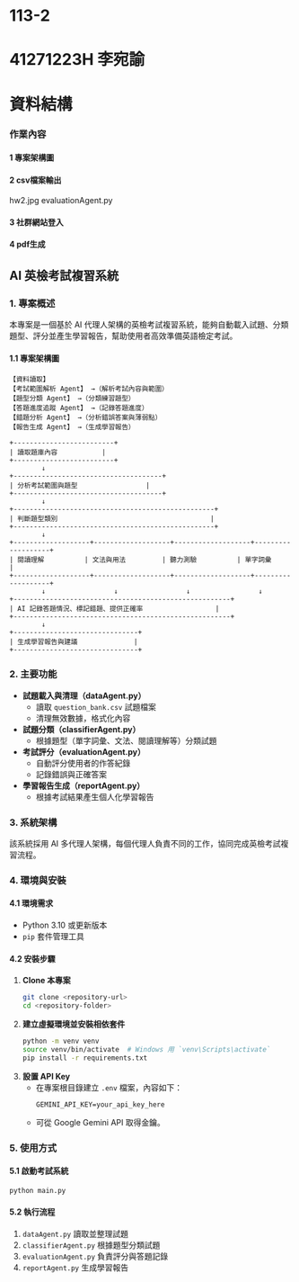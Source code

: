 # 113-2
# 41271223H 李宛諭
# 資料結構
### 作業內容
#### 1 專案架構圖
#### 2 csv檔案輸出
hw2.jpg
evaluationAgent.py
#### 3 社群網站登入
#### 4 pdf生成

## AI 英檢考試複習系統

### 1. 專案概述
本專案是一個基於 AI 代理人架構的英檢考試複習系統，能夠自動載入試題、分類題型、評分並產生學習報告，幫助使用者高效準備英語檢定考試。
#### 1.1 專案架構圖
```
【資料讀取】
【考試範圍解析 Agent】 →（解析考試內容與範圍）
【題型分類 Agent】 →（分類練習題型）
【答題進度追蹤 Agent】 →（記錄答題進度）
【錯題分析 Agent】 →（分析錯誤答案與薄弱點）
【報告生成 Agent】 →（生成學習報告）

+-------------------------+
| 讀取題庫內容           |
+-------------------------+
        ↓  
+-------------------------------------+
| 分析考試範圍與題型                 |
+-------------------------------------+
        ↓  
+--------------------------------------------------+
| 判斷題型類別                                      |
+--------------------------------------------------+
        ↓  
+-------------------+-------------------+-------------------+-------------------+
| 閱讀理解          | 文法與用法         | 聽力測驗          | 單字詞彙          |
+-------------------+-------------------+-------------------+-------------------+
        ↓                 ↓                 ↓                 ↓  
+------------------------------------------------------+
| AI 記錄答題情況、標記錯題、提供正確率                  |
+------------------------------------------------------+
        ↓  
+-------------------------------+
| 生成學習報告與建議              |
+-------------------------------+
```

### 2. 主要功能
- **試題載入與清理（dataAgent.py）**
  - 讀取 `question_bank.csv` 試題檔案
  - 清理無效數據，格式化內容
- **試題分類（classifierAgent.py）**
  - 根據題型（單字詞彙、文法、閱讀理解等）分類試題
- **考試評分（evaluationAgent.py）**
  - 自動評分使用者的作答紀錄
  - 記錄錯誤與正確答案
- **學習報告生成（reportAgent.py）**
  - 根據考試結果產生個人化學習報告
  
### 3. 系統架構
該系統採用 AI 多代理人架構，每個代理人負責不同的工作，協同完成英檢考試複習流程。

### 4. 環境與安裝
#### 4.1 環境需求
- Python 3.10 或更新版本
- `pip` 套件管理工具

#### 4.2 安裝步驟
1. **Clone 本專案**
   ```bash
   git clone <repository-url>
   cd <repository-folder>
   ```
2. **建立虛擬環境並安裝相依套件**
   ```bash
   python -m venv venv
   source venv/bin/activate  # Windows 用 `venv\Scripts\activate`
   pip install -r requirements.txt
   ```
3. **設置 API Key**
   - 在專案根目錄建立 `.env` 檔案，內容如下：
     ```plaintext
     GEMINI_API_KEY=your_api_key_here
     ```
   - 可從 Google Gemini API 取得金鑰。

### 5. 使用方式
#### 5.1 啟動考試系統
```bash
python main.py
```

#### 5.2 執行流程
1. `dataAgent.py` 讀取並整理試題
2. `classifierAgent.py` 根據題型分類試題
3. `evaluationAgent.py` 負責評分與答題記錄
4. `reportAgent.py` 生成學習報告


